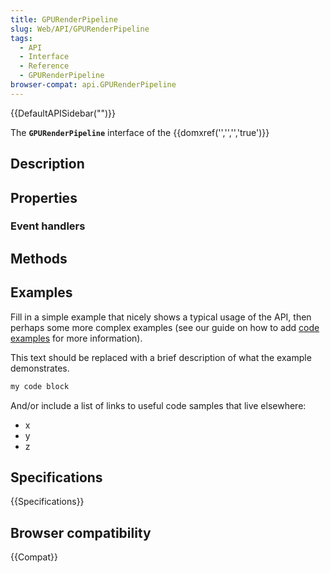 ```yaml
---
title: GPURenderPipeline
slug: Web/API/GPURenderPipeline
tags:
  - API
  - Interface
  - Reference
  - GPURenderPipeline
browser-compat: api.GPURenderPipeline
---
```

{{DefaultAPISidebar("")}}

The **`GPURenderPipeline`** interface of the {{domxref('','','','true')}} 

## Description

 

## Properties



### Event handlers



## Methods



## Examples

Fill in a simple example that nicely shows a typical usage of the API, then perhaps some more complex examples (see our guide on how to add [code examples](/en-US/docs/MDN/Contribute/Structures/Code_examples) for more information).

This text should be replaced with a brief description of what the example demonstrates.

```js
my code block
```

And/or include a list of links to useful code samples that live elsewhere:

*   x
*   y
*   z

## Specifications

{{Specifications}}

## Browser compatibility

{{Compat}}

